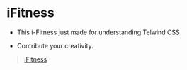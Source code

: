 # iFitness 
   * This i-Fitness just made for understanding Telwind CSS
   
   * Contribute your creativity.


> [iFitness](https://ifitness.netlify.app/)





    
